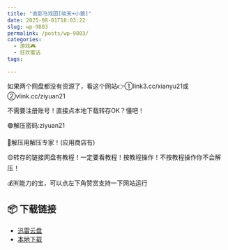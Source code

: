 ```yaml
---
title: "诡影马戏团[啖天+小狼]"
date: 2025-08-01T18:03:22
slug: wp-9803
permalink: /posts/wp-9803/
categories:
  - 游戏🎮
  - 狂欢蜜话
tags:

---
```


如果两个网盘都没有资源了，看这个网站👉①link3.cc/xianyu21或②vlink.cc/ziyuan21

不需要注册账号！直接点本地下载转存OK？懂吧！

🟢解压密码:ziyuan21

🔵解压用解压专家！(应用商店有)

🟡转存的链接网盘有教程！一定要看教程！按教程操作！不按教程操作你不会解压！

💰🈶能力的宝，可以点左下角赞赏支持一下网站运行

## 📦 下载链接
- [迅雷云盘](https://blziyuan21.com/pay-download/9803?key=1a2092319c&down_id=0)
- [本地下载](https://blziyuan21.com/pay-download/9803?key=1a2092319c&down_id=1)

